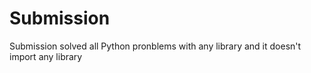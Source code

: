 # Submission
Submission
solved all Python pronblems with any library and it doesn't import any library


